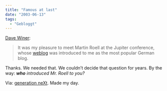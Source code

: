 ```yaml
---
title: "Famous at last"
date: "2003-06-13"
tags:
  - "Gebloggt"
---
```


[Dave Winer](http://scriptingnews.userland.com/2003/06/12#l7d7e1622eaef5ed05b80b02facc0628e "Scripting News"):

> It was my pleasure to meet Martin Roell at the Jupiter conference, whose [weblog](http://www.roell.net/weblog/) was introduced to me as the most popular German blog.

Thanks. We needed that. We couldn’t decide that question for years. By the way: _**who** introduced Mr. Roell to you?_

Via: [generation neXt](http://www.x-ploration.de/weblog_1006.php). Made my day.
